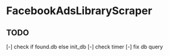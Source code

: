 # FacebookAdsLibraryScraper

## TODO
[-] check if found.db else init_db
[-] check timer
[-] fix db query